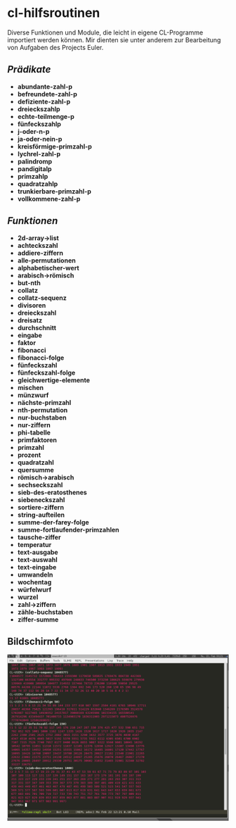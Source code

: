 cl-hilfsroutinen
================

Diverse Funktionen und Module, die leicht in eigene CL-Programme
importiert werden können. Mir dienten sie unter anderem zur
Bearbeitung von Aufgaben des Projects Euler.


*Prädikate*
-----------
* **abundante-zahl-p**
* **befreundete-zahl-p**
* **defiziente-zahl-p**
* **dreieckszahlp**
* **echte-teilmenge-p**
* **fünfeckszahlp**
* **j-oder-n-p**
* **ja-oder-nein-p**
* **kreisförmige-primzahl-p**
* **lychrel-zahl-p**
* **palindromp**
* **pandigitalp**
* **primzahlp**
* **quadratzahlp**
* **trunkierbare-primzahl-p**
* **vollkommene-zahl-p**


*Funktionen*
------------
* **2d-array->list**
* **achteckszahl**
* **addiere-ziffern**
* **alle-permutationen**
* **alphabetischer-wert**
* **arabisch->römisch**
* **but-nth**
* **collatz**
* **collatz-sequenz**
* **divisoren**
* **dreieckszahl**
* **dreisatz**
* **durchschnitt**
* **eingabe**
* **faktor**
* **fibonacci**
* **fibonacci-folge**
* **fünfeckszahl**
* **fünfeckszahl-folge**
* **gleichwertige-elemente**
* **mischen**
* **münzwurf**
* **nächste-primzahl**
* **nth-permutation**
* **nur-buchstaben**
* **nur-ziffern**
* **phi-tabelle**
* **primfaktoren**
* **primzahl**
* **prozent**
* **quadratzahl**
* **quersumme**
* **römisch->arabisch**
* **sechseckszahl**
* **sieb-des-eratosthenes**
* **siebeneckszahl**
* **sortiere-ziffern**
* **string-aufteilen**
* **summe-der-farey-folge**
* **summe-fortlaufender-primzahlen**
* **tausche-ziffer**
* **temperatur**
* **text-ausgabe**
* **text-auswahl**
* **text-eingabe**
* **umwandeln**
* **wochentag**
* **würfelwurf**
* **wurzel**
* **zahl->ziffern**
* **zähle-buchstaben**
* **ziffer-summe**


Bildschirmfoto
--------------
![Bildschirmfoto](/bildschirmfoto.png)

